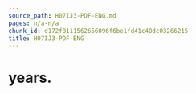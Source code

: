```yaml
---
source_path: H07IJ3-PDF-ENG.md
pages: n/a-n/a
chunk_id: d172f8111562656096f6be1fd41c40dc03266215
title: H07IJ3-PDF-ENG
---
```

# years.
